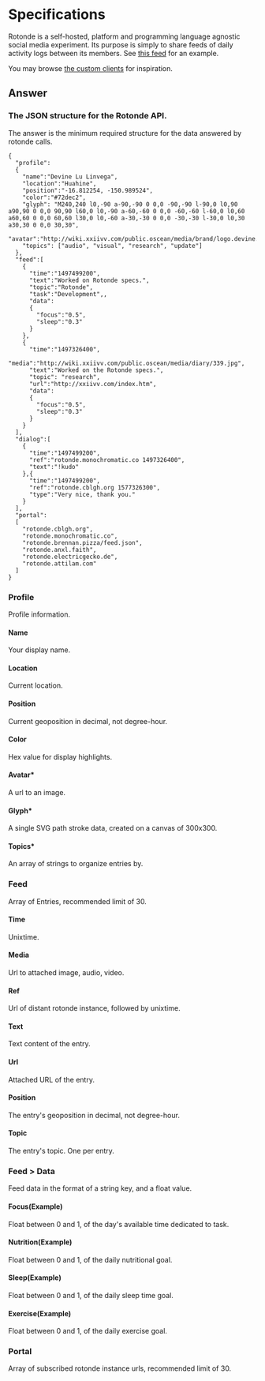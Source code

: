 # Specifications

Rotonde is a self-hosted, platform and programming language agnostic social media experiment. Its purpose is simply to share feeds of daily activity logs between its members. See [this feed](http://rotonde.xxiivv.com) for an example.

You may browse [the custom clients](https://github.com/Rotonde) for inspiration.

## Answer
### The JSON structure for the Rotonde API. 

The answer is the minimum required structure for the data answered by rotonde calls.

```
{
  "profile":
  {
    "name":"Devine Lu Linvega",
    "location":"Huahine",
    "position":"-16.812254, -150.989524",
    "color":"#72dec2",
    "glyph": "M240,240 l0,-90 a-90,-90 0 0,0 -90,-90 l-90,0 l0,90 a90,90 0 0,0 90,90 l60,0 l0,-90 a-60,-60 0 0,0 -60,-60 l-60,0 l0,60 a60,60 0 0,0 60,60 l30,0 l0,-60 a-30,-30 0 0,0 -30,-30 l-30,0 l0,30 a30,30 0 0,0 30,30",
    "avatar":"http://wiki.xxiivv.com/public.oscean/media/brand/logo.devine.lu.linvega.png",
    "topics": ["audio", "visual", "research", "update"]
  },
  "feed":[
    {
      "time":"1497499200",
      "text":"Worked on Rotonde specs.",
      "topic":"Rotonde",
      "task":"Development",,
      "data":
      {
        "focus":"0.5",
        "sleep":"0.3"
      }
    },
    {
      "time":"1497326400",
      "media":"http://wiki.xxiivv.com/public.oscean/media/diary/339.jpg",
      "text":"Worked on the Rotonde specs.",
      "topic": "research",
      "url":"http://xxiivv.com/index.htm",
      "data":
      {
        "focus":"0.5",
        "sleep":"0.3"
      }
    }
  ],
  "dialog":[
    {
      "time":"1497499200",
      "ref":"rotonde.monochromatic.co 1497326400",
      "text":"!kudo"
    },{
      "time":"1497499200",
      "ref":"rotonde.cblgh.org 1577326300",
      "type":"Very nice, thank you."
    }
  ],
  "portal":
  [
    "rotonde.cblgh.org",
    "rotonde.monochromatic.co",
    "rotonde.brennan.pizza/feed.json",
    "rotonde.anxl.faith",
    "rotonde.electricgecko.de",
    "rotonde.attilam.com"
  ]
}
```

### Profile
Profile information.
#### Name
Your display name.
#### Location
Current location.
#### Position
Current geoposition in decimal, not degree-hour.
#### Color
Hex value for display highlights.
#### Avatar*
A url to an image.
#### Glyph*
A single SVG path stroke data, created on a canvas of 300x300.
#### Topics*
An array of strings to organize entries by.

### Feed
Array of Entries, recommended limit of 30.
#### Time
Unixtime.
#### Media
Url to attached image, audio, video.
#### Ref
Url of distant rotonde instance, followed by unixtime.
#### Text
Text content of the entry.
#### Url
Attached URL of the entry.
#### Position
The entry's geoposition in decimal, not degree-hour.
#### Topic
The entry's topic. One per entry.

### Feed > Data
Feed data in the format of a string key, and a float value.
#### Focus(Example)
Float between 0 and 1, of the day's available time dedicated to task.
#### Nutrition(Example)
Float between 0 and 1, of the daily nutritional goal.
#### Sleep(Example)
Float between 0 and 1, of the daily sleep time goal.
#### Exercise(Example)
Float between 0 and 1, of the daily exercise goal.

### Portal
Array of subscribed rotonde instance urls, recommended limit of 30.

